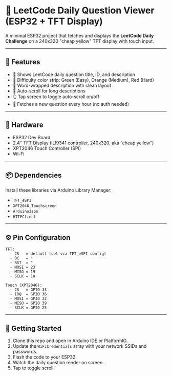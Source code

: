 # 📘 LeetCode Daily Question Viewer (ESP32 + TFT Display)

A minimal ESP32 project that fetches and displays the **LeetCode Daily Challenge** on a 240x320 "cheap yellow" TFT display with touch input.

---

## 🔧 Features

- 🧠 Shows LeetCode daily question title, ID, and description
- 🎨 Difficulty color strip: Green (Easy), Orange (Medium), Red (Hard)
- 📜 Word-wrapped description with clean layout
- 🔁 Auto-scroll for long descriptions
- 👆 Tap screen to toggle auto-scroll on/off
- 🔄 Fetches a new question every hour (no auth needed)

---

## 🧰 Hardware

- ESP32 Dev Board  
- 2.4" TFT Display (ILI9341 controller, 240x320, aka “cheap yellow”)
- XPT2046 Touch Controller (SPI)
- Wi-Fi

---

## 📦 Dependencies

Install these libraries via Arduino Library Manager:

- `TFT_eSPI`
- `XPT2046_Touchscreen`
- `ArduinoJson`
- `HTTPClient`

---

## ⚙️ Pin Configuration

```text
TFT:
  - CS   = default (set via TFT_eSPI config)
  - DC   = "
  - RST  = "
  - MOSI = 23
  - MISO = 19
  - SCLK = 18

Touch (XPT2046):
  - CS   = GPIO 33
  - IRQ  = GPIO 36
  - MOSI = GPIO 32
  - MISO = GPIO 39
  - SCLK = GPIO 25
```

---

## 🚀 Getting Started

1. Clone this repo and open in Arduino IDE or PlatformIO.
2. Update the `WiFiCredentials` array with your network SSIDs and passwords.
3. Flash the code to your ESP32.
4. Watch the daily question render on screen.
5. Tap to toggle scroll!
